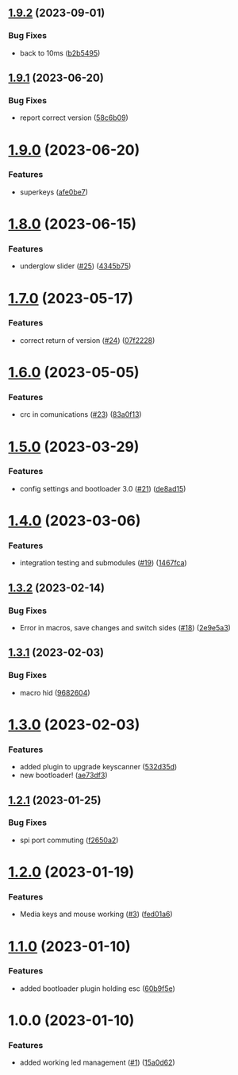 ## [1.9.2](https://github.com/Dygmalab/NeuronWired/compare/pre_release_1.9.1...pre_release_1.9.2) (2023-09-01)


### Bug Fixes

* back to 10ms ([b2b5495](https://github.com/Dygmalab/NeuronWired/commit/b2b5495f110ce427df4256fd625e34855911eae2))

## [1.9.1](https://github.com/Dygmalab/NeuronWired/compare/pre_release_1.9.0...pre_release_1.9.1) (2023-06-20)


### Bug Fixes

* report correct version ([58c6b09](https://github.com/Dygmalab/NeuronWired/commit/58c6b0984e9981482daa8af459b2e373014d98e2))

# [1.9.0](https://github.com/Dygmalab/NeuronWired/compare/pre_release_1.8.0...pre_release_1.9.0) (2023-06-20)


### Features

* superkeys ([afe0be7](https://github.com/Dygmalab/NeuronWired/commit/afe0be72dd142ec0710a8c1d2e84bff26718f1af))

# [1.8.0](https://github.com/Dygmalab/NeuronWired/compare/pre_release_1.7.0...pre_release_1.8.0) (2023-06-15)


### Features

* underglow slider ([#25](https://github.com/Dygmalab/NeuronWired/issues/25)) ([4345b75](https://github.com/Dygmalab/NeuronWired/commit/4345b758bdd08e7c15c18ac6a812a35de98e875a))

# [1.7.0](https://github.com/Dygmalab/NeuronWired/compare/pre_release_1.6.0...pre_release_1.7.0) (2023-05-17)


### Features

* correct return of version ([#24](https://github.com/Dygmalab/NeuronWired/issues/24)) ([07f2228](https://github.com/Dygmalab/NeuronWired/commit/07f22280a9f18113148e0d536d82826f9ecc32c3))

# [1.6.0](https://github.com/Dygmalab/NeuronWired/compare/pre_release_1.5.0...pre_release_1.6.0) (2023-05-05)


### Features

* crc in comunications ([#23](https://github.com/Dygmalab/NeuronWired/issues/23)) ([83a0f13](https://github.com/Dygmalab/NeuronWired/commit/83a0f13163559083ee84f42dea4ca0090924b50c))

# [1.5.0](https://github.com/Dygmalab/NeuronWired/compare/pre_release_1.4.0...pre_release_1.5.0) (2023-03-29)


### Features

* config settings and bootloader 3.0 ([#21](https://github.com/Dygmalab/NeuronWired/issues/21)) ([de8ad15](https://github.com/Dygmalab/NeuronWired/commit/de8ad155f4e6f3063b01a38dbbd35b7868b46eae))

# [1.4.0](https://github.com/Dygmalab/NeuronWired/compare/pre_release_1.3.2...pre_release_1.4.0) (2023-03-06)


### Features

* integration testing and submodules ([#19](https://github.com/Dygmalab/NeuronWired/issues/19)) ([1467fca](https://github.com/Dygmalab/NeuronWired/commit/1467fcaaa302c6505f9e2a47ee248c90635b732b))

## [1.3.2](https://github.com/Dygmalab/NeuronWired/compare/pre_release_1.3.1...pre_release_1.3.2) (2023-02-14)


### Bug Fixes

* Error in macros, save changes and switch sides ([#18](https://github.com/Dygmalab/NeuronWired/issues/18)) ([2e9e5a3](https://github.com/Dygmalab/NeuronWired/commit/2e9e5a36e55f05eb605b1c1e6eeb214d7c023f74))

## [1.3.1](https://github.com/Dygmalab/NeuronWired/compare/pre_release_1.3.0...pre_release_1.3.1) (2023-02-03)


### Bug Fixes

* macro hid ([9682604](https://github.com/Dygmalab/NeuronWired/commit/9682604702069fe960d687d618c305e8de4ebb63))

# [1.3.0](https://github.com/Dygmalab/NeuronWired/compare/pre_release_1.2.1...pre_release_1.3.0) (2023-02-03)


### Features

* added plugin to upgrade keyscanner ([532d35d](https://github.com/Dygmalab/NeuronWired/commit/532d35d539663f268cf6769a503b5dbf275c68fc))
* new bootloader! ([ae73df3](https://github.com/Dygmalab/NeuronWired/commit/ae73df3ecc42d4edb1495844c3e9dc794a60e4e7))

## [1.2.1](https://github.com/Dygmalab/NeuronWired/compare/pre_release_1.2.0...pre_release_1.2.1) (2023-01-25)


### Bug Fixes

* spi port commuting ([f2650a2](https://github.com/Dygmalab/NeuronWired/commit/f2650a24d6b338411310b07626e7b74cb877e361))

# [1.2.0](https://github.com/Dygmalab/NeuronWired/compare/pre_release_1.1.0...pre_release_1.2.0) (2023-01-19)


### Features

* Media keys and mouse working ([#3](https://github.com/Dygmalab/NeuronWired/issues/3)) ([fed01a6](https://github.com/Dygmalab/NeuronWired/commit/fed01a6587d5c2a836cfb0f75db66fcbb114af99))

# [1.1.0](https://github.com/Dygmalab/NeuronWired/compare/pre_release_1.0.0...pre_release_1.1.0) (2023-01-10)


### Features

* added bootloader plugin holding esc ([60b9f5e](https://github.com/Dygmalab/NeuronWired/commit/60b9f5e3fa3b31bd2dd8df08855540d01feb2273))

# 1.0.0 (2023-01-10)


### Features

* added working led management ([#1](https://github.com/Dygmalab/NeuronWired/issues/1)) ([15a0d62](https://github.com/Dygmalab/NeuronWired/commit/15a0d622bebc741afaea294bf53bef6d0372902c))
